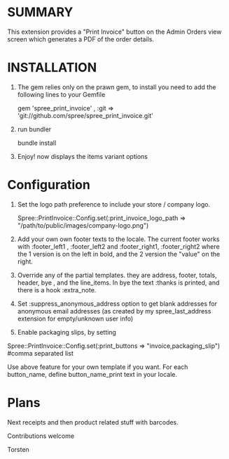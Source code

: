 SUMMARY
=======

This extension provides a "Print Invoice" button on the Admin Orders view screen which generates a PDF of the order details.

 
INSTALLATION
============

1. The gem relies only on the prawn gem, to install you need to add the following lines to your Gemfile

    gem 'spree_print_invoice' , :git => 'git://github.com/spree/spree_print_invoice.git'

2. run bundler

    bundle install
  
3. Enjoy! now displays the items variant options 

Configuration
==============

1. Set the logo path preference to include your store / company logo.

    Spree::PrintInvoice::Config.set(:print_invoice_logo_path => "/path/to/public/images/company-logo.png")

2. Add your own own footer texts to the locale. The current footer works with :footer_left1 , :footer_left2 and :footer_right1, :footer_right2 where the 1 version is on the left in bold, and the 2 version the "value" on the right.

3. Override any of the partial templates. they are address, footer, totals, header, bye , and the line_items. In bye the text :thanks is printed, and there is a hook :extra_note.

4. Set :suppress_anonymous_address option to get blank addresses for anonymous email addresses (as created by my spree_last_address extension for empty/unknown user info)

5. Enable packaging slips, by setting 

  Spree::PrintInvoice::Config.set(:print_buttons => "invoice,packaging_slip")  #comma separated list

 Use above feature for your own template if you want. For each button_name, define button_name_print text in your locale.

Plans
=====
Next receipts and then product related stuff with barcodes.


Contributions welcome

Torsten
